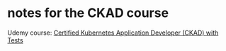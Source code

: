 # notes for the CKAD course

Udemy course: [Certified Kubernetes Application Developer (CKAD) with Tests](https://www.udemy.com/course/certified-kubernetes-application-developer/)